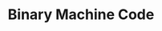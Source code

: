 ---
title: "Binary Machine Code"

categories: ['']

tags: ['Binary', 'Machine', 'Code']

arwords: 'الشفرة الثنائية'

arexps: []

enwords: ['Binary Machine Code']

enexps: []

arlexicons: 'ش'

enlexicons: 'B'

authors: ['Ruqayya Roshdy']

translators: ['']

citations: 'العربية والذكاء الاصطناعي'

sources: 'مركز الملك عبدالله بن عبدالعزيز الدولي لخدمة اللغة العربية'

word: "true"

slug: ""
---